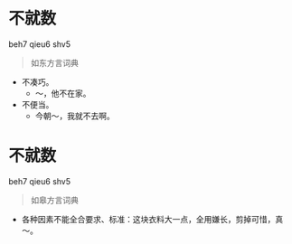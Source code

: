 # 不就数
beh7 qieu6 shv5
> 如东方言词典
- 不凑巧。
  - ～，他不在家。
- 不便当。
  - 今朝～，我就不去啊。

# 不就数
beh7 qieu6 shv5
> 如皋方言词典
- 各种因素不能全合要求、标准：这块衣料大一点，全用嫌长，剪掉可惜，真～。
